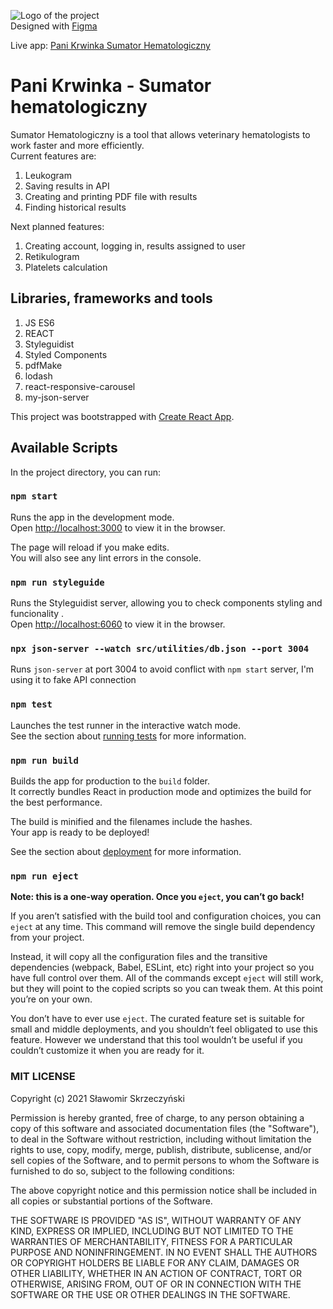![Logo of the project](https://panikrwinka.pl/sumator/static/media/logo.0224e142.png) \
Designed with [Figma](https://www.figma.com/file/3DvVqJRCrQvF62wlxCZ6lE/Sumator-hematologiczny?node-id=1%3A18)

Live app: [Pani Krwinka Sumator Hematologiczny](https://www.panikrwinka.pl/sumator)

# Pani Krwinka - Sumator hematologiczny

Sumator Hematologiczny is a tool that allows veterinary hematologists to work faster and more efficiently. \
Current features are:
1) Leukogram
2) Saving results in API
3) Creating and printing PDF file with results
4) Finding historical results

Next planned features:
1) Creating account, logging in, results assigned to user
2) Retikulogram
3) Platelets calculation

## Libraries, frameworks and tools

1) JS ES6
2) REACT
3) Styleguidist
4) Styled Components
5) pdfMake
6) lodash
7) react-responsive-carousel
8) my-json-server

This project was bootstrapped with [Create React App](https://github.com/facebook/create-react-app).

## Available Scripts

In the project directory, you can run:

### `npm start`

Runs the app in the development mode.\
Open [http://localhost:3000](http://localhost:3000) to view it in the browser.

The page will reload if you make edits.\
You will also see any lint errors in the console.

### `npm run styleguide`

Runs the Styleguidist server, allowing you to check components styling and funcionality .\
Open [http://localhost:6060](http://localhost:6060) to view it in the browser.

### `npx json-server --watch src/utilities/db.json --port 3004`

Runs `json-server` at port 3004 to avoid conflict with `npm start` server, I'm using it to fake API connection

### `npm test`

Launches the test runner in the interactive watch mode.\
See the section about [running tests](https://facebook.github.io/create-react-app/docs/running-tests) for more information.

### `npm run build`

Builds the app for production to the `build` folder.\
It correctly bundles React in production mode and optimizes the build for the best performance.

The build is minified and the filenames include the hashes.\
Your app is ready to be deployed!

See the section about [deployment](https://facebook.github.io/create-react-app/docs/deployment) for more information.

### `npm run eject`

**Note: this is a one-way operation. Once you `eject`, you can’t go back!**

If you aren’t satisfied with the build tool and configuration choices, you can `eject` at any time. This command will remove the single build dependency from your project.

Instead, it will copy all the configuration files and the transitive dependencies (webpack, Babel, ESLint, etc) right into your project so you have full control over them. All of the commands except `eject` will still work, but they will point to the copied scripts so you can tweak them. At this point you’re on your own.

You don’t have to ever use `eject`. The curated feature set is suitable for small and middle deployments, and you shouldn’t feel obligated to use this feature. However we understand that this tool wouldn’t be useful if you couldn’t customize it when you are ready for it.

### MIT LICENSE

Copyright (c) 2021 Sławomir Skrzeczyński

Permission is hereby granted, free of charge, to any person obtaining a copy
of this software and associated documentation files (the "Software"), to deal
in the Software without restriction, including without limitation the rights
to use, copy, modify, merge, publish, distribute, sublicense, and/or sell
copies of the Software, and to permit persons to whom the Software is
furnished to do so, subject to the following conditions:

The above copyright notice and this permission notice shall be included in all
copies or substantial portions of the Software.

THE SOFTWARE IS PROVIDED "AS IS", WITHOUT WARRANTY OF ANY KIND, EXPRESS OR
IMPLIED, INCLUDING BUT NOT LIMITED TO THE WARRANTIES OF MERCHANTABILITY,
FITNESS FOR A PARTICULAR PURPOSE AND NONINFRINGEMENT. IN NO EVENT SHALL THE
AUTHORS OR COPYRIGHT HOLDERS BE LIABLE FOR ANY CLAIM, DAMAGES OR OTHER
LIABILITY, WHETHER IN AN ACTION OF CONTRACT, TORT OR OTHERWISE, ARISING FROM,
OUT OF OR IN CONNECTION WITH THE SOFTWARE OR THE USE OR OTHER DEALINGS IN THE
SOFTWARE.
